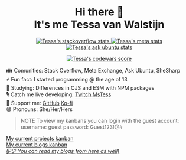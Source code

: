 <h1 align="center">Hi there 👋<br>It's me Tessa van Walstijn</h1>

<p align="center">
  <a href="https://stackoverflow.com/users/7185314/tessavwalstijn">
    <img alt="Tessa's stackoverflow stats" src="http://api.sqbl.me/se/?userId=7185314&seSite=stackoverflow">
  </a>
  <a href="https://meta.stackexchange.com/users/388239/tessavwalstijn">
    <img alt="Tessa's meta stats" src="http://api.sqbl.me/se/?userId=388239&seSite=meta">
  </a>
  <a href="https://askubuntu.com/users/796646/tessavwalstijn">
    <img alt="Tessa's ask ubuntu stats" src="http://api.sqbl.me/se/?userId=796646&seSite=askubuntu">
  </a>
</p>

<p align="center">
  <a href="https://www.codewars.com/users/TessavWalstijn">
    <img alt="Tessa's codewars score" src="https://www.codewars.com/users/TessavWalstijn/badges/large">
  </a>
</p>

👪 Comunities: Stack Overflow, Meta Exchange, Ask Ubuntu, SheSharp  
⚡ Fun fact: I started programming @ the age of 13  
🌱 Studying: Differences in CJS and ESM with NPM packages  
🎙️ Catch me live developing: [Twitch MsTess](https://www.twitch.tv/mstess)  
💝 Support me: [GitHub](https://github.com/sponsors/TessavWalstijn) [Ko-fi](https://ko-fi.com/tess)  
😄 Pronouns: She/Her/Hers

> NOTE To view my kanbans you can login with the guest account:
> username: guest
> password: Guest123!@#

[My current projects kanban](https://planka.tessavwalstijn.com/boards/1294322716798616583)  
[My current blogs kanban  
*(PS: You can read my blogs from here as well)*](https://planka.tessavwalstijn.com/boards/1294322750915085321)

[//]: <> (
  <img alt="Tessa's github text" src="https://i.ibb.co/zXszQ4H/github-readme-v2.png" width="500px">
  <img alt="Tessa's github stats" src="https://github-readme-stats.vercel.app/api?username=tessavwalstijn&show_icons=true&count_private=true&hide=stars&title_color=f2f2f3&text_color=b4b8bc&icon_color=f2f2f3&bg_color=2d2d2d&hide_border=true"><br> 
)
